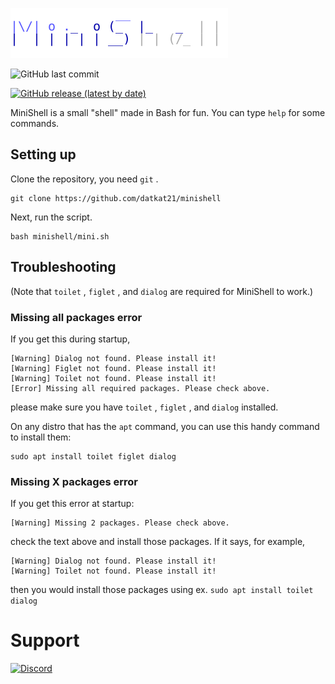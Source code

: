 ![MiniShell](https://github.com/coconutteamdev/minishell/raw/main/logo.svg)

![GitHub last commit](https://img.shields.io/github/last-commit/datkat21/minishell?style=flat-square)

[![GitHub release (latest by date)](https://img.shields.io/github/v/release/datkat21/minishell?style=flat-square)](https://github.com/coconutteamdev/minishell/releases)

MiniShell is a small "shell" made in Bash for fun.
You can type `help` for some commands.

## Setting up

Clone the repository, you need `git` .

```
git clone https://github.com/datkat21/minishell
```

Next, run the script.

```
bash minishell/mini.sh
```

## Troubleshooting

(Note that `toilet` , `figlet` , and `dialog` are required for MiniShell to work.)

### Missing all packages error

If you get this during startup, 

```
[Warning] Dialog not found. Please install it!
[Warning] Figlet not found. Please install it!
[Warning] Toilet not found. Please install it!
[Error] Missing all required packages. Please check above.
``` 

please make sure you have `toilet` , `figlet` , and `dialog` installed.

On any distro that has the `apt` command, you can use this handy command to install them:

```
sudo apt install toilet figlet dialog
``` 

### Missing X packages error

If you get this error at startup:

```
[Warning] Missing 2 packages. Please check above.
``` 

check the text above and install those packages. If it says, for example, 

```
[Warning] Dialog not found. Please install it!
[Warning] Toilet not found. Please install it!
```

then you would install those packages using ex. `sudo apt install toilet dialog`

# Support

[![Discord](https://img.shields.io/discord/507735969731182592?style=flat-square)](https://discord.gg/KgQGXEGHDE)
